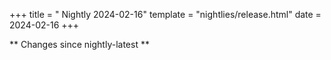 +++
title = " Nightly 2024-02-16"
template = "nightlies/release.html"
date = 2024-02-16
+++

** Changes since nightly-latest **
